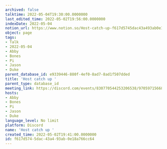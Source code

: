 ```yaml
---
archived: false
talktime: 2022-05-04T19:30:00.0000000
last_edited_time: 2022-05-02T19:56:00.0000000
indexDate: 2022-05-04
notion_url: https://www.notion.so/Host-catch-up-f617d5745dac43a493ab0e18a766cc64
object: page
tags:
- Talk
- 2022-05-04
- Abby
- Bones
- Pi
- Jason
- Duke
parent_database_id: e9339446-880f-4ef0-8ad7-8ad1f507dded
title: 'Host catch up '
parent_type: database_id
meeting_link: https://discord.com/events/830770544253206538/970597156681568276
hosts:
- Abby
- Bones
- Pi
- Jason
- Duke
language_level: No limit
platform: Discord
name: 'Host catch up '
created_time: 2022-05-02T19:41:00.0000000
id: f617d574-5dac-43a4-93ab-0e18a766cc64
---
```





